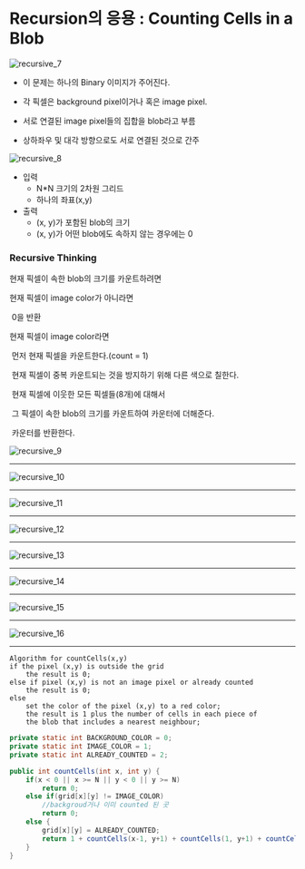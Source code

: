# Recursion의 응용 : Counting Cells in a Blob

![recursive_7](images/recursive_7.PNG)

- 이 문제는 하나의 Binary 이미지가 주어진다. 

- 각 픽셀은 background pixel이거나 혹은 image pixel.

- 서로 연결된 image pixel들의 집합을 blob라고 부름

- 상하좌우 및 대각 방향으로도 서로 연결된 것으로 간주



![recursive_8](images/recursive_8.PNG)



- 입력
  - N*N 크기의 2차원 그리드
  - 하나의 좌표(x,y)
- 출력
  - (x, y)가 포함된 blob의 크기
  - (x, y)가 어떤 blob에도 속하지 않는 경우에는 0



### Recursive Thinking

현재 픽셀이 속한 blob의 크기를 카운트하려면

현재 픽셀이 image color가 아니라면

​	0을 반환

현재 픽셀이 image color라면

​	먼저 현재 픽셀을 카운트한다.(count = 1)

​	현재 픽셀이 중복 카운트되는 것을 방지하기 위해 다른 색으로 칠한다.

​	현재 픽셀에 이웃한 모든 픽셀들(8개)에 대해서

​		그 픽셀이 속한 blob의 크기를 카운트하여 카운터에 더해준다.

​	카운터를 반환한다.



![recursive_9](images/recursive_9.PNG)

---

![recursive_10](images/recursive_10.PNG)

---

![recursive_11](images/recursive_11.PNG)

---

![recursive_12](images/recursive_12.PNG)

---

![recursive_13](images/recursive_13.PNG)

---

![recursive_14](images/recursive_14.PNG)

---

![recursive_15](images/recursive_15.PNG)

---

![recursive_16](images/recursive_16.PNG)

---

```
Algorithm for countCells(x,y)
if the pixel (x,y) is outside the grid
	the result is 0;
else if pixel (x,y) is not an image pixel or already counted
	the result is 0;
else
	set the color of the pixel (x,y) to a red color;
	the result is 1 plus the number of cells in each piece of
	the blob that includes a nearest neighbour;
```



```java
private static int BACKGROUND_COLOR = 0;
private static int IMAGE_COLOR = 1;
private static int ALREADY_COUNTED = 2;

public int countCells(int x, int y) {
    if(x < 0 || x >= N || y < 0 || y >= N)
        return 0;
    else if(grid[x][y] != IMAGE_COLOR)
        //backgroud거나 이미 counted 된 곳
        return 0;
    else {
        grid[x][y] = ALREADY_COUNTED;
        return 1 + countCells(x-1, y+1) + countCells(1, y+1) + countCells(x+1, y+1) + countCells(x-1, y) + countCells(x+1, y) + countCells(x-1, y-1) + countCells(x, y-1) + countCells(x+1, y-1);
    }
}
```

